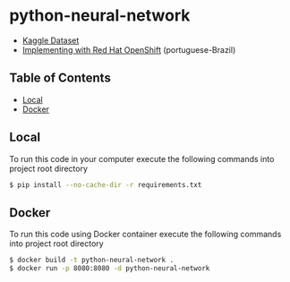 # python-neural-network

- [Kaggle Dataset](https://leonardofurnielis.medium.com/criando-modelos-de-machine-learning-com-ibm-watson-studio-1-de-2-35d012f8eec)
- [Implementing with Red Hat OpenShift](https://leonardofurnielis.medium.com/implemente-uma-api-de-rede-neural-com-python-no-red-hat-openshift-6c3eb9ecaedf) (portuguese-Brazil)


## Table of Contents

- [Local](#local)
- [Docker](#docker)

## Local

To run this code in your computer execute the following commands into project root directory

```bash
$ pip install --no-cache-dir -r requirements.txt
```

## Docker

To run this code using Docker container execute the following commands into project root directory

```bash
$ docker build -t python-neural-network .
$ docker run -p 8080:8080 -d python-neural-network
```
